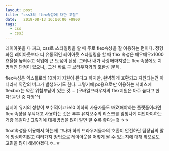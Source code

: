 ```yaml
---
layout: post
title: "css3의 flex속성에 대한 고찰"
date:   2019-08-13 16:00:00 +0900
tags:
  - css
  - css3
---
```


레이아웃을 다 짜고, css로 스타일링을 할 때 주로 flex속성을 잘 이용하는 편이다.
정형화된 레이아웃보다 더 유동적인 레이아웃 스타일링을 할 때 flex 속성은 매우매우x1000 효율을 높혀주고 작업에 큰 도움이 된당.
그러나 내가 사랑해마지않는 flex 속성에도 치명적인 단점이 있으니,, 그건 바로 구 브라우저와의 호환성 문제.

flex속성은 익스플로러 10까지 지원이 된다고 하지만, 완벽하게 호환되고 지원되는건 아니라서 약간의 버그가 발생하기도 한다.
그렇기에 pc용으로만 이용하는 서비스에 flexbox는 약간 위험부담이 있는 것.... 
(모바일브라우저의 flex지원은 아주 높다고 한다! 듣던 중 다행^^)

심지어 유저의 성향이 보수적이고 ie10 이하의 사용자들도 배려해야하는 플랫폼이라면 
flex 속성을 무턱대고 사용하는 것은 추후 유지보수의 리스크를 엄청나게 껴안아야하는 거랑 똑같다.!
그렇기에 대체방법을 많이 알면 알 수록 좋다는것 ㅎㅎ

float속성을 이용해서 하는게 그나마 하위 브라우저들과의 호환이 안전하단 팀장님의 말에 방심하지않고
여러가지 방법으로 레이아웃을 어떻게 짤 수 있는지에 대해 앞으로도 고민을 많이 해봐야겠다.ㅎ_ㅎ
